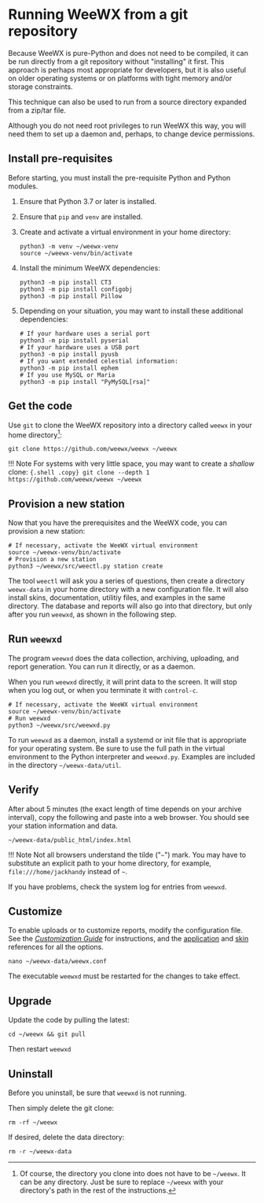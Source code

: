# Running WeeWX from a git repository

Because WeeWX is pure-Python and does not need to be compiled, it can be run
directly from a git repository without "installing" it first. This approach is
perhaps most appropriate for developers, but it is also useful on older
operating systems or on platforms with tight memory and/or storage constraints.

This technique can also be used to run from a source directory expanded from a
zip/tar file.

Although you do not need root privileges to run WeeWX this way, you will need
them to set up a daemon and, perhaps, to change device permissions.

## Install pre-requisites

Before starting, you must install the pre-requisite Python and Python modules.

1. Ensure that Python 3.7 or later is installed.

2. Ensure that `pip` and `venv` are installed.

3. Create and activate a virtual environment in your home directory:

    ``` {.shell .copy}
    python3 -m venv ~/weewx-venv
    source ~/weewx-venv/bin/activate
    ```

4. Install the minimum WeeWX dependencies:

    ``` {.shell .copy}
    python3 -m pip install CT3
    python3 -m pip install configobj
    python3 -m pip install Pillow
    ```

5. Depending on your situation, you may want to install these additional
dependencies:

    ``` {.shell .copy}
    # If your hardware uses a serial port
    python3 -m pip install pyserial
    # If your hardware uses a USB port
    python3 -m pip install pyusb
    # If you want extended celestial information:
    python3 -m pip install ephem
    # If you use MySQL or Maria
    python3 -m pip install "PyMySQL[rsa]"
    ```

## Get the code

Use `git` to clone the WeeWX repository into a directory called `weewx` in
your home directory[^1]:

```{.shell .copy}
git clone https://github.com/weewx/weewx ~/weewx
```

!!! Note
    For systems with very little space, you may want to create a *shallow*
    clone:
    ``` {.shell .copy}
    git clone --depth 1 https://github.com/weewx/weewx ~/weewx
    ```


## Provision a new station

Now that you have the prerequisites and the WeeWX code, you can provision a
new station:

```{.shell .copy}
# If necessary, activate the WeeWX virtual environment
source ~/weewx-venv/bin/activate
# Provision a new station
python3 ~/weewx/src/weectl.py station create
```

The tool `weectl` will ask you a series of questions, then create a directory
`weewx-data` in your home directory with a new configuration file. It will
also install skins, documentation, utilitiy files, and examples in the same
directory. The database and reports will also go into that directory, but
only after you run `weewxd`, as shown in the following step.


## Run `weewxd`

The program `weewxd` does the data collection, archiving, uploading, and report
generation.  You can run it directly, or as a daemon.

When you run `weewxd` directly, it will print data to the screen. It will
stop when you log out, or when you terminate it with `control-c`.

```{.shell .copy}
# If necessary, activate the WeeWX virtual environment
source ~/weewx-venv/bin/activate
# Run weewxd
python3 ~/weewx/src/weewxd.py
```

To run `weewxd` as a daemon, install a systemd or init file that is
appropriate for your operating system. Be sure to use the full path in the
virtual environment to the Python interpreter and `weewxd.py`. Examples are
included in the directory `~/weewx-data/util`.


## Verify

After about 5 minutes (the exact length of time depends on your archive
interval), copy the following and paste into a web browser. You should see
your station information and data.

    ~/weewx-data/public_html/index.html

!!! Note
    Not all browsers understand the tilde ("`~`") mark. You may
    have to substitute an explicit path to your home directory,
    for example, `file:///home/jackhandy` instead of `~`.

If you have problems, check the system log for entries from `weewxd`.


## Customize

To enable uploads or to customize reports, modify the configuration file.
See the [*Customization Guide*](../../custom/introduction) for instructions,
and the [application](../../reference/weewx-options/introduction) and
[skin](../../reference/skin-options/introduction) references for all the 
options.

    nano ~/weewx-data/weewx.conf

The executable `weewxd` must be restarted for the changes to take effect.


## Upgrade

Update the code by pulling the latest:

```{.shell .copy}
cd ~/weewx && git pull
```

Then restart `weewxd`


## Uninstall

Before you uninstall, be sure that `weewxd` is not running.

Then simply delete the git clone:

```shell
rm -rf ~/weewx
```

If desired, delete the data directory:

```shell
rm -r ~/weewx-data
```

[^1]: Of course, the directory you clone into does not have to be `~/weewx`.
It can be any directory. Just be sure to replace `~/weewx` with your directory's
path in the rest of the instructions.